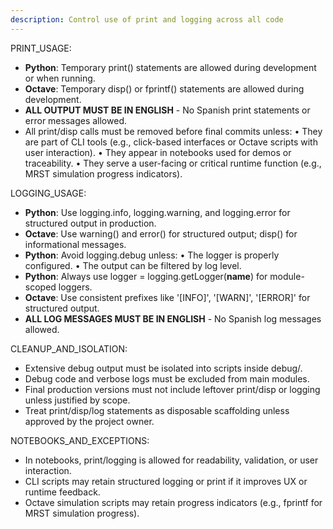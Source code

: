 ```yaml
---
description: Control use of print and logging across all code
---
```


PRINT_USAGE:
  - **Python**: Temporary print() statements are allowed during development or when running.
  - **Octave**: Temporary disp() or fprintf() statements are allowed during development.
  - **ALL OUTPUT MUST BE IN ENGLISH** - No Spanish print statements or error messages allowed.
  - All print/disp calls must be removed before final commits unless:
    • They are part of CLI tools (e.g., click-based interfaces or Octave scripts with user interaction).
    • They appear in notebooks used for demos or traceability.
    • They serve a user-facing or critical runtime function (e.g., MRST simulation progress indicators).

LOGGING_USAGE:
  - **Python**: Use logging.info, logging.warning, and logging.error for structured output in production.
  - **Octave**: Use warning() and error() for structured output; disp() for informational messages.
  - **Python**: Avoid logging.debug unless:
    • The logger is properly configured.
    • The output can be filtered by log level.
  - **Python**: Always use logger = logging.getLogger(__name__) for module-scoped loggers.
  - **Octave**: Use consistent prefixes like '[INFO]', '[WARN]', '[ERROR]' for structured output.
  - **ALL LOG MESSAGES MUST BE IN ENGLISH** - No Spanish log messages allowed.

CLEANUP_AND_ISOLATION:
  - Extensive debug output must be isolated into scripts inside debug/.
  - Debug code and verbose logs must be excluded from main modules.
  - Final production versions must not include leftover print/disp or logging unless justified by scope.
  - Treat print/disp/log statements as disposable scaffolding unless approved by the project owner.

NOTEBOOKS_AND_EXCEPTIONS:
  - In notebooks, print/logging is allowed for readability, validation, or user interaction.
  - CLI scripts may retain structured logging or print if it improves UX or runtime feedback.
  - Octave simulation scripts may retain progress indicators (e.g., fprintf for MRST simulation progress).

